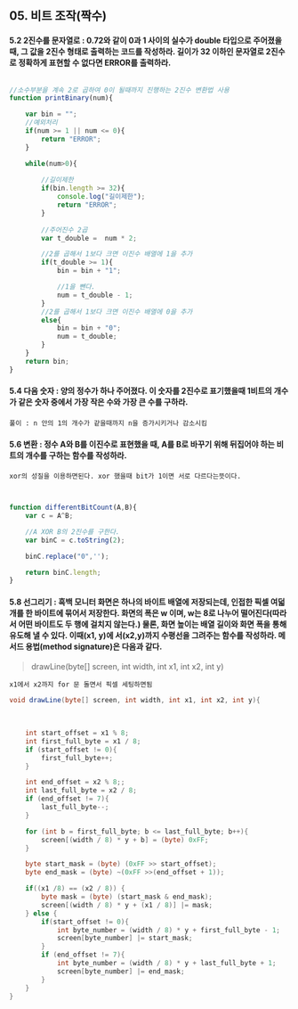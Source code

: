 ## 05. 비트 조작(짝수)

#### 5.2 2진수를 문자열로 : 0.72와 같이 0과 1 사이의 실수가 double 타입으로 주어졌을 때, 그 값을 2진수 형태로 출력하는 코드를 작성하라. 길이가 32 이하인 문자열로 2진수로 정확하게 표현할 수 없다면 ERROR를 출력하라. 

```js

//소수부분을 계속 2로 곱하여 0이 될때까지 진행하는 2진수 변환법 사용
function printBinary(num){

    var bin = "";
    //예외처리
    if(num >= 1 || num <= 0){
        return "ERROR";
    }

    while(num>0){
        
        //길이제한
        if(bin.length >= 32){
            console.log("길이제한");
            return "ERROR";
        }
        
        //주어진수 2곱
        var t_double =  num * 2;

        //2를 곱해서 1보다 크면 이진수 배열에 1을 추가
        if(t_double >= 1){
            bin = bin + "1";

            //1을 뺀다.
            num = t_double - 1;
        }
        //2를 곱해서 1보다 크면 이진수 배열에 0을 추가
        else{
            bin = bin + "0";
            num = t_double;
        }
    }
    return bin;
}
```


#### 5.4 다음 숫자 : 양의 정수가 하나 주어졌다. 이 숫자를 2진수로 표기했을때 1비트의 개수가 같은 숫자 중에서 가장 작은 수와 가장 큰 수를 구하라.

    풀이 : n 안의 1의 개수가 같을때까지 n을 증가시키거나 감소시킴



#### 5.6 변환 : 정수 A와 B를 이진수로 표현했을 때, A를 B로 바꾸기 위해 뒤집어야 하는 비트의 개수를 구하는 함수를 작성하라.

    xor의 성질을 이용하면된다. xor 했을때 bit가 1이면 서로 다르다는뜻이다.
    

```js


function differentBitCount(A,B){
    var c = A^B;

    //A XOR B의 2진수를 구한다.
    var binC = c.toString(2);

    binC.replace("0",'');

    return binC.length;
}


```



#### 5.8 선그리기 : 흑백 모니터 화면은 하나의 바이트 배열에 저장되는데, 인접한 픽셀 여덟 개를 한 바이트에 묶어서 저장한다. 화면의 폭은 w 이며, w는 8로 나누어 떨어진다(따라서 어떤 바이트도 두 행에 걸치지 않는다.) 물론, 화면 높이는 배열 길이와 화면 폭을 통해 유도해 낼 수 있다. 이때(x1, y)에 서(x2,y)까지 수평선을 그려주는 함수를 작성하라. 메서드 용법(method signature)은 다음과 같다. 

> drawLine(byte[] screen, int width, int x1, int x2, int y)

    x1에서 x2까지 for 문 돌면서 픽셀 세팅하면됨



```java
void drawLine(byte[] screen, int width, int x1, int x2, int y){

    
    
    int start_offset = x1 % 8;
    int first_full_byte = x1 / 8;
    if (start_offset != 0){
        first_full_byte++;
    }

    int end_offset = x2 % 8;;
    int last_full_byte = x2 / 8;
    if (end_offset != 7){
        last_full_byte--;
    }

    for (int b = first_full_byte; b <= last_full_byte; b++){
        screen[(width / 8) * y + b] = (byte) 0xFF;
    }

    byte start_mask = (byte) (0xFF >> start_offset);
    byte end_mask = (byte) ~(0xFF >>(end_offset + 1));

    if((x1 /8) == (x2 / 8)) {
        byte mask = (byte) (start_mask & end_mask);
        screen[(width / 8) * y + (x1 / 8)] |= mask;
    } else {
        if(start_offset != 0){
            int byte_number = (width / 8) * y + first_full_byte - 1;
            screen[byte_number] |= start_mask;
        }
        if (end_offset != 7){
            int byte_number = (width / 8) * y + last_full_byte + 1;
            screen[byte_number] |= end_mask;
        }
    }
}

```